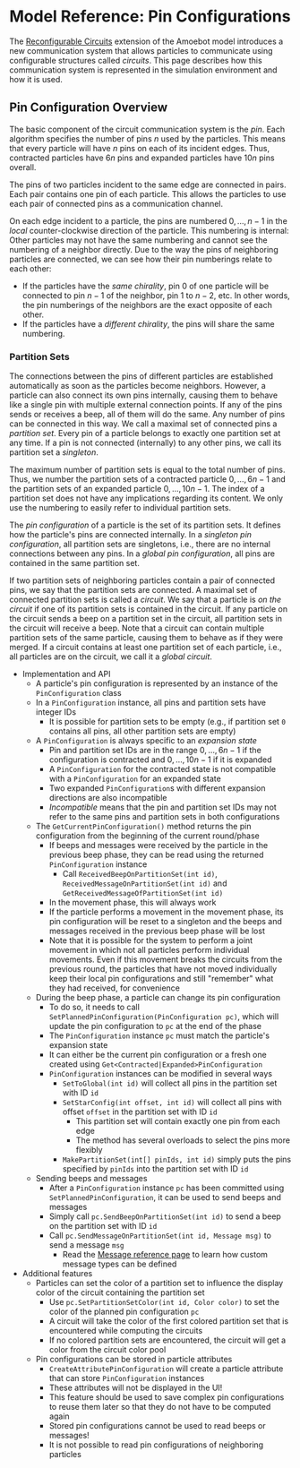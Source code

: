 # Model Reference: Pin Configurations

The [Reconfigurable Circuits](~/amoebot_model/circuits.md) extension of the Amoebot model introduces a new communication system that allows particles to communicate using configurable structures called *circuits*.
This page describes how this communication system is represented in the simulation environment and how it is used.


## Pin Configuration Overview

The basic component of the circuit communication system is the *pin*.
Each algorithm specifies the number of pins $n$ used by the particles.
This means that every particle will have $n$ pins on each of its incident edges.
Thus, contracted particles have $6n$ pins and expanded particles have $10n$ pins overall.

The pins of two particles incident to the same edge are connected in pairs.
Each pair contains one pin of each particle.
This allows the particles to use each pair of connected pins as a communication channel.

On each edge incident to a particle, the pins are numbered $0,\ldots,n-1$ in the *local* counter-clockwise direction of the particle.
This numbering is internal: Other particles may not have the same numbering and cannot see the numbering of a neighbor directly.
Due to the way the pins of neighboring particles are connected, we can see how their pin numberings relate to each other:
- If the particles have the *same chirality*, pin $0$ of one particle will be connected to pin $n-1$ of the neighbor, pin $1$ to $n-2$, etc.
	In other words, the pin numberings of the neighbors are the exact opposite of each other.
- If the particles have a *different chirality*, the pins will share the same numbering.

### Partition Sets

The connections between the pins of different particles are established automatically as soon as the particles become neighbors.
However, a particle can also connect its own pins internally, causing them to behave like a single pin with multiple external connection points.
If any of the pins sends or receives a beep, all of them will do the same.
Any number of pins can be connected in this way.
We call a maximal set of connected pins a *partition set*.
Every pin of a particle belongs to exactly one partition set at any time.
If a pin is not connected (internally) to any other pins, we call its partition set a *singleton*.

The maximum number of partition sets is equal to the total number of pins.
Thus, we number the partition sets of a contracted particle $0,\ldots,6n-1$ and the partition sets of an expanded particle $0,\ldots,10n-1$.
The index of a partition set does not have any implications regarding its content.
We only use the numbering to easily refer to individual partition sets.

The *pin configuration* of a particle is the set of its partition sets.
It defines how the particle's pins are connected internally.
In a *singleton pin configuration*, all partition sets are singletons, i.e., there are no internal connections between any pins.
In a *global pin configuration*, all pins are contained in the same partition set.

If two partition sets of neighboring particles contain a pair of connected pins, we say that the partition sets are connected.
A maximal set of connected partition sets is called a *circuit*.
We say that a particle is *on the circuit* if one of its partition sets is contained in the circuit.
If any particle on the circuit sends a beep on a partition set in the circuit, all partition sets in the circuit will receive a beep.
Note that a circuit can contain multiple partition sets of the same particle, causing them to behave as if they were merged.
If a circuit contains at least one partition set of each particle, i.e., all particles are on the circuit, we call it a *global circuit*.






- Implementation and API
	- A particle's pin configuration is represented by an instance of the `PinConfiguration` class
	- In a `PinConfiguration` instance, all pins and partition sets have integer IDs
		- It is possible for partition sets to be empty (e.g., if partition set `0` contains all pins, all other partition sets are empty)
	- A `PinConfiguration` is always specific to an *expansion state*
		- Pin and partition set IDs are in the range $0,\ldots,6n-1$ if the configuration is contracted and $0,\ldots,10n-1$ if it is expanded
		- A `PinConfiguration` for the contracted state is not compatible with a `PinConfiguration` for an expanded state
		- Two expanded `PinConfiguration`s with different expansion directions are also incompatible
		- *Incompatible* means that the pin and partition set IDs may not refer to the same pins and partition sets in both configurations
	- The `GetCurrentPinConfiguration()` method returns the pin configuration from the beginning of the current round/phase
		- If beeps and messages were received by the particle in the previous beep phase, they can be read using the returned `PinConfiguration` instance
			- Call `ReceivedBeepOnPartitionSet(int id)`, `ReceivedMessageOnPartitionSet(int id)` and `GetReceivedMessageOfPartitionSet(int id)`
		- In the movement phase, this will always work
		- If the particle performs a movement in the movement phase, its pin configuration will be reset to a singleton and the beeps and messages received in the previous beep phase will be lost
		- Note that it is possible for the system to perform a joint movement in which not all particles perform individual movements. Even if this movement breaks the circuits from the previous round, the particles that have not moved individually keep their local pin configurations and still "remember" what they had received, for convenience
	- During the beep phase, a particle can change its pin configuration
		- To do so, it needs to call `SetPlannedPinConfiguration(PinConfiguration pc)`, which will update the pin configuration to `pc` at the end of the phase
		- The `PinConfiguration` instance `pc` must match the particle's expansion state
		- It can either be the current pin configuration or a fresh one created using `Get<Contracted|Expanded>PinConfiguration`
		- `PinConfiguration` instances can be modified in several ways
			- `SetToGlobal(int id)` will collect all pins in the partition set with ID `id`
			- `SetStarConfig(int offset, int id)` will collect all pins with offset `offset` in the partition set with ID `id`
				- This partition set will contain exactly one pin from each edge
				- The method has several overloads to select the pins more flexibly
			- `MakePartitionSet(int[] pinIds, int id)` simply puts the pins specified by `pinIds` into the partition set with ID `id`
	- Sending beeps and messages
		- After a `PinConfiguration` instance `pc` has been committed using `SetPlannedPinConfiguration`, it can be used to send beeps and messages
		- Simply call `pc.SendBeepOnPartitionSet(int id)` to send a beep on the partition set with ID `id`
		- Call `pc.SendMessageOnPartitionSet(int id, Message msg)` to send a message `msg`
			- Read the [Message reference page](messages.md) to learn how custom message types can be defined
- Additional features
	- Particles can set the color of a partition set to influence the display color of the circuit containing the partition set
		- Use `pc.SetPartitionSetColor(int id, Color color)` to set the color of the planned pin configuration `pc`
		- A circuit will take the color of the first colored partition set that is encountered while computing the circuits
		- If no colored partition sets are encountered, the circuit will get a color from the circuit color pool
	- Pin configurations can be stored in particle attributes
		- `CreateAttributePinConfiguration` will create a particle attribute that can store `PinConfiguration` instances
		- These attributes will not be displayed in the UI!
		- This feature should be used to save complex pin configurations to reuse them later so that they do not have to be computed again
		- Stored pin configurations cannot be used to read beeps or messages!
		- It is not possible to read pin configurations of neighboring particles
